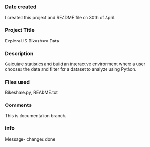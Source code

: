 ### Date created
I created this project and README file on 30th of April.

### Project Title
Explore US Bikeshare Data

### Description
Calculate statistics and build an interactive environment where a user chooses the data and filter for a dataset to analyze using Python.

### Files used
Bikeshare.py, README.txt

### Comments
This is documentation branch.

### info
Message- changes done
